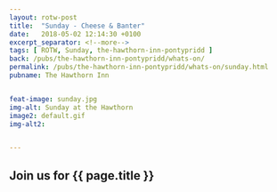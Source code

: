 ```yaml
---
layout: rotw-post
title:  "Sunday - Cheese & Banter"
date:   2018-05-02 12:14:30 +0100
excerpt_separator: <!--more-->
tags: [ ROTW, Sunday, the-hawthorn-inn-pontypridd ]
back: /pubs/the-hawthorn-inn-pontypridd/whats-on/
permalink: /pubs/the-hawthorn-inn-pontypridd/whats-on/sunday.html
pubname: The Hawthorn Inn


feat-image: sunday.jpg
img-alt: Sunday at the Hawthorn
image2: default.gif
img-alt2:


---
```


<h2>Join us for {{ page.title }}</h2>

